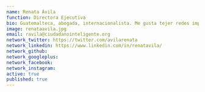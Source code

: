 ```yaml
---
name: Renata Ávila
function: Directora Ejecutiva 
bio: Guatemalteca, abogada, internacionalista. Me gusta tejer redes improbables, y la política para los más. También imaginar las instituciones del futuro y escribir.
image: renataavila.jpg
email: ravila@ciudadanointeligente.org
network_twitter: https://twitter.com/avilarenata
network_linkedin: https://www.linkedin.com/in/renatavila/
network_github:
network_googleplus:
network_facebook:
network_instagram:
active: true
published: true
---
```

